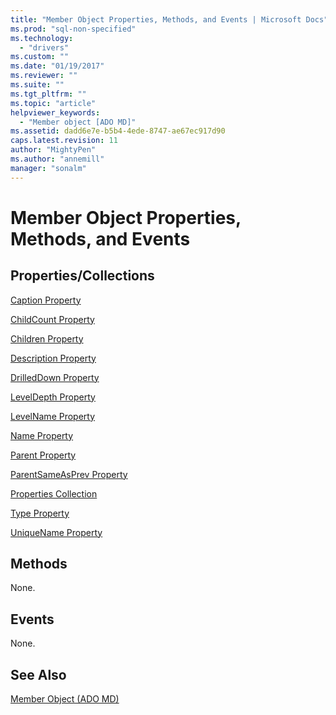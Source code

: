 ```yaml
---
title: "Member Object Properties, Methods, and Events | Microsoft Docs"
ms.prod: "sql-non-specified"
ms.technology:
  - "drivers"
ms.custom: ""
ms.date: "01/19/2017"
ms.reviewer: ""
ms.suite: ""
ms.tgt_pltfrm: ""
ms.topic: "article"
helpviewer_keywords: 
  - "Member object [ADO MD]"
ms.assetid: dadd6e7e-b5b4-4ede-8747-ae67ec917d90
caps.latest.revision: 11
author: "MightyPen"
ms.author: "annemill"
manager: "sonalm"
---
```

# Member Object Properties, Methods, and Events
## Properties/Collections  
 [Caption Property](../../../ado/reference/ado-md-api/caption-property-ado-md.md)  
  
 [ChildCount Property](../../../ado/reference/ado-md-api/childcount-property-ado-md.md)  
  
 [Children Property](../../../ado/reference/ado-md-api/children-property-ado-md.md)  
  
 [Description Property](../../../ado/reference/ado-md-api/description-property-ado-md.md)  
  
 [DrilledDown Property](../../../ado/reference/ado-md-api/drilleddown-property-ado-md.md)  
  
 [LevelDepth Property](../../../ado/reference/ado-md-api/leveldepth-property-ado-md.md)  
  
 [LevelName Property](../../../ado/reference/ado-md-api/levelname-property-ado-md.md)  
  
 [Name Property](../../../ado/reference/ado-md-api/name-property-ado-md.md)  
  
 [Parent Property](../../../ado/reference/ado-md-api/parent-property-ado-md.md)  
  
 [ParentSameAsPrev Property](../../../ado/reference/ado-md-api/parentsameasprev-property-ado-md.md)  
  
 [Properties Collection](../../../ado/reference/ado-api/properties-collection-ado.md)  
  
 [Type Property](../../../ado/reference/ado-md-api/type-property-ado-md.md)  
  
 [UniqueName Property](../../../ado/reference/ado-md-api/uniquename-property-ado-md.md)  
  
## Methods  
 None.  
  
## Events  
 None.  
  
## See Also  
 [Member Object (ADO MD)](../../../ado/reference/ado-md-api/member-object-ado-md.md)
